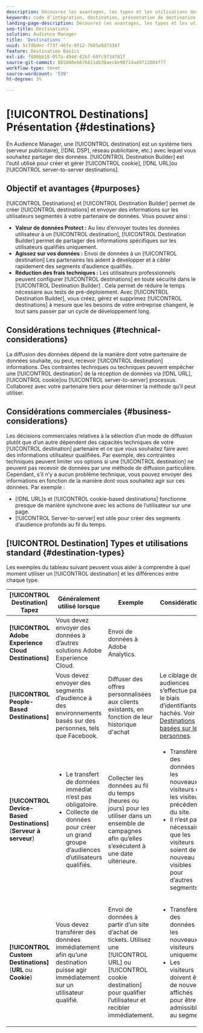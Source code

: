 ```yaml
---
description: Découvrez les avantages, les types et les utilisations des destinations - tout système tiers, tel qu’un serveur d’annonces ou un DSP, où vous partagez des données. Utilisez Destination Builder pour créer et gérer des cookies, des URL ou des destinations serveur à serveur.
keywords: code d’intégration, destination, présentation de destination, destination, destination, destination, destination, destination, destination, destination, destination, destination, destination, destination, destination
landing-page-description: Découvrez les avantages, les types et les utilisations des destinations - tout système tiers, tel qu’un serveur d’annonces ou un DSP, où vous partagez des données. Utilisez Destination Builder pour créer et gérer des cookies, des URL ou des destinations serveur à serveur.
seo-title: Destinations
solution: Audience Manager
title: 'Destinations '
uuid: 5c7dbdec-f73f-46fe-9f12-7685e8d7334f
feature: Destination Basics
exl-id: f880bb18-057a-494d-82bf-69fc9f34781f
source-git-commit: 865800eb076811db38aec8e98714ad9712804f77
workflow-type: tm+mt
source-wordcount: '539'
ht-degree: 3%

---
```


# [!UICONTROL Destinations] Présentation {#destinations}

En Audience Manager, une [!UICONTROL destination] est un système tiers (serveur publicitaire), [!DNL DSP], réseau publicitaire, etc.) avec lequel vous souhaitez partager des données. [!UICONTROL Destination Builder] est l’outil utilisé pour créer et gérer [!UICONTROL cookie], [!DNL URL]ou [!UICONTROL server-to-server destinations].

## Objectif et avantages {#purposes}

<!-- c_destinations.xml -->

[!UICONTROL Destinations] et [!UICONTROL Destination Builder] permet de créer [!UICONTROL destinations] et envoyer des informations sur les utilisateurs segmentés à votre partenaire de données. Vous pouvez ainsi :

* **Valeur de données Protect :** Au lieu d’envoyer toutes les données utilisateur à un [!UICONTROL destination], [!UICONTROL Destination Builder] permet de partager des informations spécifiques sur les utilisateurs qualifiés uniquement.
* **Agissez sur vos données :** Envoi de données à un [!UICONTROL destination] Les partenaires les aident à développer et à cibler rapidement des segments d’audience qualifiés.
* **Réduction des frais techniques :** Les utilisateurs professionnels peuvent configurer [!UICONTROL destinations] en toute sécurité dans le [!UICONTROL Destination Builder] . Cela permet de réduire le temps nécessaire aux tests de pré-déploiement. Avec [!UICONTROL Destination Builder], vous créez, gérez et supprimez [!UICONTROL destinations] à mesure que les besoins de votre entreprise changent, le tout sans passer par un cycle de développement long.

## Considérations techniques {#technical-considerations}

<!-- destination-delivery-methods.xml -->

La diffusion des données dépend de la manière dont votre partenaire de données souhaite, ou peut, recevoir [!UICONTROL destination] informations. Des contraintes techniques ou techniques peuvent empêcher une [!UICONTROL destination] de la réception de données via [!DNL URL], [!UICONTROL cookie]ou [!UICONTROL server-to-server] processus. Collaborez avec votre partenaire tiers pour déterminer la méthode qu’il peut utiliser.

## Considérations commerciales {#business-considerations}

Les décisions commerciales relatives à la sélection d’un mode de diffusion plutôt que d’un autre dépendent des capacités techniques de votre [!UICONTROL destination] partenaire et ce que vous souhaitez faire avec des informations utilisateur qualifiées. Par exemple, des contraintes techniques peuvent limiter vos options si une [!UICONTROL destination] ne peuvent pas recevoir de données par une méthode de diffusion particulière. Cependant, s’il n’y a aucun problème technique, vous pouvez envoyer des informations en fonction de la manière dont vous souhaitez agir sur ces données. Par exemple :

* [!DNL URL]s et [!UICONTROL cookie-based destinations] fonctionne presque de manière synchrone avec les actions de l’utilisateur sur une page.
* [!UICONTROL Server-to-server] est utile pour créer des segments d’audience profonds au fil du temps.

## [!UICONTROL Destination] Types et utilisations standard {#destination-types}

Les exemples du tableau suivant peuvent vous aider à comprendre à quel moment utiliser un [!UICONTROL destination] et les différences entre chaque type.

| [!UICONTROL Destination] Tapez | Généralement utilisé lorsque | Exemple | Considérations |
|--- |--- |--- |--- |
| **[!UICONTROL Adobe Experience Cloud Destinations]** | Vous devez envoyer des données à d’autres solutions Adobe Experience Cloud. | Envoi de données à Adobe Analytics. |  |
| **[!UICONTROL People-Based Destinations]** | Vous devez envoyer des segments d’audience à des environnements basés sur des personnes, tels que Facebook. | Diffuser des offres personnalisées aux clients existants, en fonction de leur historique d&#39;achat | Le ciblage des audiences s’effectue par le biais d’identifiants hachés. Voir [Destinations basées sur les personnes](people-based-destinations-overview.md). |
| **[!UICONTROL Device-Based Destinations]** (**Serveur à serveur**) | <ul><li>Le transfert de données immédiat n’est pas obligatoire.</li><li>Collecte de données pour créer un grand groupe d’audiences d’utilisateurs qualifiés.</li></ul> | Collecter les données au fil du temps (heures ou jours) pour les utiliser dans un ensemble de campagnes afin qu’elles s’exécutent à une date ultérieure. | <ul><li>Transfère des données sur les nouveaux visiteurs et les visiteurs précédents du site. </li><li>Il n’est pas nécessaire que les visiteurs soient de nouveau visibles pour d’autres segments.</li></ul> |
| **[!UICONTROL Custom Destinations]** (**URL** ou **Cookie**) | Vous devez transférer des données immédiatement afin qu’une destination puisse agir immédiatement sur un utilisateur qualifié. | Envoi de données à partir d’un site d’achat de tickets. Utilisez une [!UICONTROL URL] ou [!UICONTROL cookie destination] pour qualifier l’utilisateur et recibler immédiatement. | <ul><li>Transfère des données sur les nouveaux visiteurs uniquement. </li><li>Les visiteurs doivent être de nouveau affichés pour être admissibles au segment.</li></ul> |
